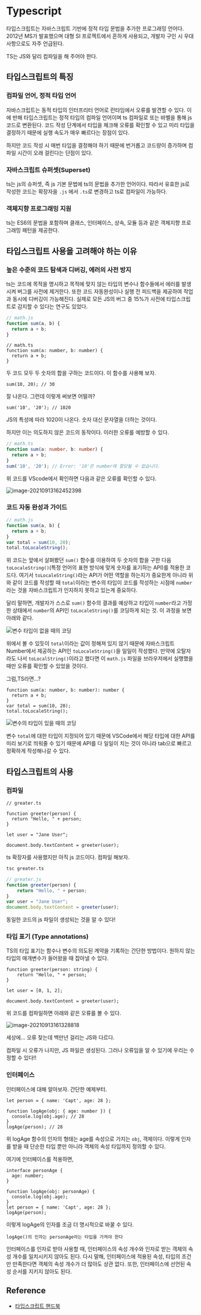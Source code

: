 # Typescript

타입스크립트는 자바스크립트 기반에 정적 타입 문법을 추가한 프로그래밍 언어다. 2012년 MS가 발표했으며 대형 SI 프로젝트에서 흔하게 사용되고, 개발자 구인 시 우대사항으로도 자주 언급된다.

TS는 JS와 달리 컴파일을 해 주어야 한다.

## 타입스크립트의 특징

### 컴파일 언어, 정적 타입 언어

자바스크립트는 동적 타입의 인터프리터 언어로 런타임에서 오류를 발견할 수 있다. 이에 반해 타입스크립트는 정적 타입의 컴파일 언어이며 ts 컴파일로 또는 바벨을 통해 js 코드로 변환된다. 코드 작성 단계에서 타입을 체크해 오류를 확인할 수 있고 미리 타입을 결정하기 때문에 실행 속도가 매우 빠르다는 장점이 있다.

하지만 코드 작성 시 매번 타입을 결정해야 하기 때문에 번거롭고 코드량이 증가하며 컴파일 시간이 오래 걸린다는 단점이 있다.

### 자바스크립트 슈퍼셋(Superset)

ts는 js의 슈퍼셋, 즉 js 기본 문법에 ts의 문법을 추가한 언어이다. 따라서 유효한 js로 작성한 코드는 확장자을 `.js` 에서 `.ts`로 변경하고 ts로 컴파일이 가능하다.

### 객체지향 프로그래밍 지원

ts는 ES6의 문법을 포함하며 클래스, 인터페이스, 상속, 모듈 등과 같은 객체지향 프로그래밍 패턴을 제공한다.

## 타입스크립트 사용을 고려해야 하는 이유

### 높은 수준의 코드 탐색과 디버깅, 에러의 사전 방지

ts는 코드에 목적을 명시하고 목적에 맞지 않는 타입의 변수나 함수들에서 에러를 발생시켜 버그를 사전에 제거한다. 또한 코드 자동완성이나 실행 전 피드백을 제공하여 작업과 동시에 디버깅이 가능해진다. 실제로 모든 JS의 버그 중 15%가 사전에 타입스크립트로 감지할 수 있다는 연구도 있었다.

```js
// math.js
function sum(a, b) {
  return a + b;
}
```

```tsx
// math.ts
function sum(a: number, b: number) {
  return a + b;
}
```

두 코드 모두 두 숫자의 합을 구하는 코드이다. 이 함수를 사용해 보자.

```
sum(10, 20); // 30
```

잘 나온다. 그런데 이렇게 써보면 어떨까?

```
sum('10', '20'); // 1020
```

JS의 특성에 따라 1020이 나온다. 숫자 대신 문자열을 더하는 것이다.

하지만 이는 의도하지 않은 코드의 동작이다. 이러한 오류를 예방할 수 있다.

```ts
// math.ts
function sum(a: number, b: number) {
  return a + b;
}
sum('10', '20'); // Error: '10'은 number에 할당될 수 없습니다.
```

위 코드를 VScode에서 확인하면 다음과 같은 오류를 확인할 수 있다.

![image-20210913162452398](typescript.assets/image-20210913162452398.png)

### 코드 자동 완성과 가이드

```js
// math.js
function sum(a, b) {
  return a + b;
}
var total = sum(10, 20);
total.toLocaleString();
```

위 코드는 앞에서 살펴봤던 `sum()` 함수를 이용하여 두 숫자의 합을 구한 다음 `toLocaleString()`(특정 언어의 표현 방식에 맞게 숫자를 표기하는 API)를 적용한 코드다. 여기서 `toLocaleString()`라는 API가 어떤 역할을 하는지가 중요한게 아니라 위와 같이 코드를 작성할 때 `total`이라는 변수의 타입이 코드를 작성하는 시점에 `number` 라는 것을 자바스크립트가 인지하지 못하고 있는게 중요하다.

달리 말하면, 개발자가 스스로 `sum()` 함수의 결과를 예상하고 타입이 `number`라고 가정한 상태에서 `number`의 API인 `toLocaleString()`를 코딩하게 되는 것. 이 과정을 보면 아래와 같다.

![변수 타입이 없을 때의 코딩](typescript.assets/math-js.gif)

위에서 볼 수 있듯이 `total`이라는 값이 정해져 있지 않기 때문에 자바스크립트 Number에서 제공하는 API인 `toLocaleString()`을 일일이 작성했다. 만약에 오탈자라도 나서 `toLocalString()`이라고 했다면 이 `math.js` 파일을 브라우저에서 실행했을 때만 오류를 확인할 수 있었을 것이다.

그럼,TS라면...?

```tsx
function sum(a: number, b: number): number {
  return a + b;
}
var total = sum(10, 20);
total.toLocaleString();
```

![변수의 타입이 있을 때의 코딩](typescript.assets/math-ts.gif)

변수 `total`에 대한 타입이 지정되어 있기 때문에 VSCode에서 해당 타입에 대한 API를 미리 보기로 띄워줄 수 있기 때문에 API를 다 일일이 치는 것이 아니라 tab으로 빠르고 정확하게 작성해나갈 수 있다.

## 타입스크립트의 사용

### 컴파일

```tsx
// greater.ts

function greeter(person) {
  return "Hello, " + person;
}

let user = "Jane User";

document.body.textContent = greeter(user);
```

ts 확장자를 사용했지만 아직 js 코드이다. 컴파일 해보자.

```sh
tsc greater.ts
```

```js
// greater.js
function greeter(person) {
    return "Hello, " + person;
}
var user = "Jane User";
document.body.textContent = greeter(user);
```

동일한 코드의 js 파일이 생성되는 것을 알 수 있다!

### 타입 표기 (Type annotations)

TS의 타입 표기는 함수나 변수의 의도된 계약을 기록하는 간단한 방법이다. 원하지 않는 타입의 매개변수가 들어왔을 때 잡아낼 수 있다.

```tsx
function greeter(person: string) {
    return "Hello, " + person;
}

let user = [0, 1, 2];

document.body.textContent = greeter(user);
```

위 코드를 컴파일하면 아래와 같은 오류를 볼 수 있다.

![image-20210913161328818](typescript.assets/image-20210913161328818.png)

세상에... 오류 찾는데 백만년 걸리는 JS와 다르다.

컴파일 시 오류가 나지만, JS 파일은 생성된다. 그러나 오류임을 알 수 있기에 우리는 수정할 수 있다!!

### 인터페이스

인터페이스에 대해 알아보자. 간단한 예제부터.

```tsx
let person = { name: 'Capt', age: 28 };

function logAge(obj: { age: number }) {
  console.log(obj.age); // 28
}
logAge(person); // 28
```

위 logAge 함수의 인자의 형태는 age를 속성으로 가지는 `obj`, 객체이다. 이렇게 인자를 받을 때 단순한 타입 뿐만 아니라 객체의 속성 타입까지 정의할 수 있다.

여기에 인터페이스를 적용하면,

```tsx
interface personAge {
  age: number;
}

function logAge(obj: personAge) {
  console.log(obj.age);
}
let person = { name: 'Capt', age: 28 };
logAge(person);
```

이렇게 logAge의 인자를 조금 더 명시적으로 바꿀 수 있다.

`logAge()의 인자는 personAge라는 타입을 가져야 한다`

인터페이스를 인자로 받아 사용할 때, 인터페이스의 속성 개수와 인자로 받는 객체의 속성 개수를 일치시키지 않아도 된다. 다시 말해, 인터페이스에 적용된 속성, 타입의 조건만 만족한다면 객체의 속성 개수가 더 많아도 상관 없다. 또한, 인터페이스에 선언된 속성 순서를 지키지 않아도 된다.



## Reference

- [타입스크립트 핸드북](https://joshua1988.github.io/ts/guide/interfaces.html#%EC%9D%B8%ED%84%B0%ED%8E%98%EC%9D%B4%EC%8A%A4)
